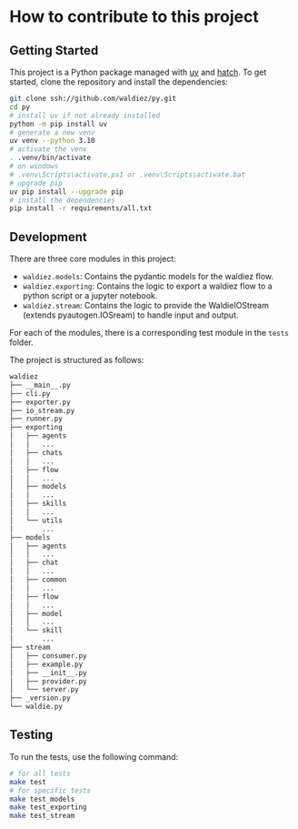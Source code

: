 # How to contribute to this project

## Getting Started

This project is a Python package managed with [uv](https://github.com/astral-sh/uv) and [hatch](https://github.com/pypa/hatch). To get started, clone the repository and install the dependencies:

```bash
git clone ssh://github.com/waldiez/py.git
cd py
# install uv if not already installed
python -m pip install uv
# generate a new venv
uv venv --python 3.10
# activate the venv
. .venv/bin/activate
# on windows
# .venv\Scripts\activate.ps1 or .venv\Scripts\activate.bat
# upgrade pip
uv pip install --upgrade pip
# install the dependencies
pip install -r requirements/all.txt
```

## Development

There are three core modules in this project:

- `waldiez.models`: Contains the pydantic models for the waldiez flow.
- `waldiez.exporting`: Contains the logic to export a waldiez flow to a python script or a jupyter notebook.
- `waldiez.stream`: Contains the logic to provide the WaldieIOStream (extends pyautogen.IOSream) to handle input and output.

For each of the modules, there is a corresponding test module in the `tests` folder.

The project is structured as follows:

``` bash
waldiez
├── __main__.py
├── cli.py
├── exporter.py
├── io_stream.py
├── runner.py
├── exporting
│   ├── agents
│   │   ...
│   ├── chats
│   │   ...
│   ├── flow
│   │   ...
│   ├── models
│   │   ...
│   ├── skills
│   │   ...
│   └── utils
│       ...
├── models
│   ├── agents
│   │   ...
│   ├── chat
│   │   ...
│   ├── common
│   │   ...
│   ├── flow
│   │   ...
│   ├── model
│   │   ...
│   └── skill
│       ...
├── stream
│   ├── consumer.py
│   ├── example.py
│   ├── __init__.py
│   ├── provider.py
│   └── server.py
├── _version.py
└── waldie.py
```

## Testing

To run the tests, use the following command:

```bash
# for all tests
make test
# for specific tests
make test_models
make test_exporting
make test_stream
```
